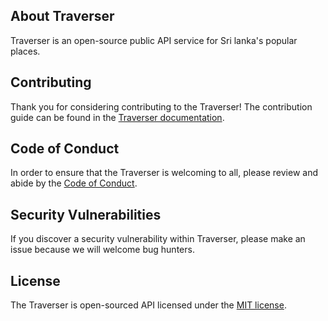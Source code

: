 <!-- <p align="center"><a href="https://laravel.com" target="_blank"><img src="https://raw.githubusercontent.com/laravel/art/master/logo-lockup/5%20SVG/2%20CMYK/1%20Full%20Color/laravel-logolockup-cmyk-red.svg" width="400"></a></p>

<p align="center">
<a href="https://travis-ci.org/laravel/framework"><img src="https://travis-ci.org/laravel/framework.svg" alt="Build Status"></a>
<a href="https://packagist.org/packages/laravel/framework"><img src="https://img.shields.io/packagist/dt/laravel/framework" alt="Total Downloads"></a>
<a href="https://packagist.org/packages/laravel/framework"><img src="https://img.shields.io/packagist/v/laravel/framework" alt="Latest Stable Version"></a>
<a href="https://packagist.org/packages/laravel/framework"><img src="https://img.shields.io/packagist/l/laravel/framework" alt="License"></a>
</p> -->

## About Traverser

Traverser is an open-source public API service for Sri lanka's popular places.

## Contributing

Thank you for considering contributing to the Traverser! The contribution guide can be found in the [Traverser documentation]().

## Code of Conduct

In order to ensure that the Traverser is welcoming to all, please review and abide by the [Code of Conduct]().

## Security Vulnerabilities

If you discover a security vulnerability within Traverser, please make an issue because we will welcome bug hunters.

## License

The Traverser is open-sourced API licensed under the [MIT license](https://opensource.org/licenses/MIT).
